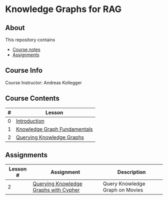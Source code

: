 # Knowledge Graphs for RAG

## About

This repository contains

- [Course notes](#course-contents)
- [Assignments](#assignments)

## Course Info

Course Instructor: Andreas Kollegger

## Course Contents

|#|Lesson    |
|-|----------|
|0|[Introduction](./notes/Lesson_0.md)|
|1|[Knowledge Graph Fundamentals](./notes/Lesson_1.md)|
|2|[Querying Knowledge Graphs](./notes/Lesson_2.md)|

## Assignments

|Lesson #|Assignment|Description|
|-|----------|-----------|
|2|[Querying Knowledge Graphs with Cypher](./notes/Lesson_2.md#notebook)|Query Knowledge Graph on Movies|
